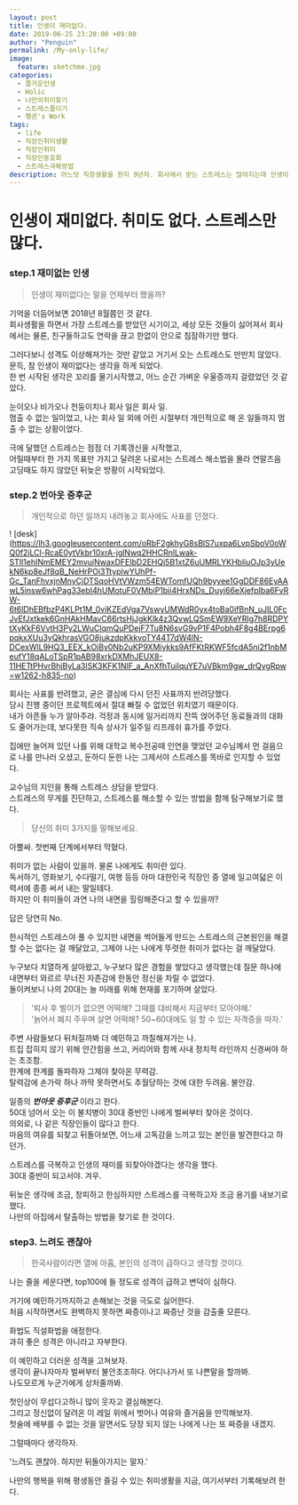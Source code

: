 ```yaml
---
layout: post
title: 인생이 재미없다.
date: 2019-06-25 23:20:00 +09:00
author: "Penguin"
permalink: /My-only-life/
image:
  feature: sketchme.jpg
categories:
  - 즐거운인생
  - Holic
  - 나만의취미찾기
  - 스트레스줄이기
  - 펭귄's Work
tags:
  - life
  - 직장인취미생활
  - 직장인취미
  - 직장인동호회
  - 스트레스극복방법
description: 어느덧 직장생활을 한지 9년차. 회사에서 받는 스트레스는 많아지는데 인생이 재미없다. 30대 중반에와서 돌이켜보니, 직장도 개인적으로 하는 일도 늘 바빴다. 바쁘다는 핑계로 뚜렷한 취미생활마저 없다. 큰일이다. 이러다가 혼자 쓸쓸이 늙어죽는 상상을 해본다. 그럴 수는 없지. 한번 뿐인 인생에서 케세라세라를 외치며 지금부터 인생이 즐거워질만한 취미생활을 찾아보자.
---
```


# 인생이 재미없다. 취미도 없다. 스트레스만 많다.



### step.1 재미없는 인생 ###



>  인생이 재미없다는 말을 언제부터 했을까?



기억을 더듬어보면 2018년 8월쯤인 것 같다.   
회사생활을 하면서 가장 스트레스를 받았던 시기이고,  세상 모든 것들이 싫어져서 회사에서는 물론, 친구들하고도 연락을 끊고 한없이 안으로 침잠하기만 했다.    

그러다보니 성격도 이상해져가는 것만 같았고 거기서 오는 스트레스도 만만치 않았다. 
문득, 참 인생이 재미없다는 생각을 하게 되었다.   
한 번 시작된 생각은 꼬리를 물기시작했고, 어느 순간 가벼운 우울증까지 걸렸었던 것 같았다.   

눈이오나 비가오나 천둥이치나 회사 일은 회사 일.  
멈출 수 없는 일이었고, 나는 회사 일 외에 어린 시절부터 개인적으로 해 온 일들까지 멈출 수 없는 상황이었다.   

극에 달했던 스트레스는 점점 더 기록갱신을 시작했고,   
어릴때부터 한 가지 목표만 가지고 달려온 나로서는 스트레스 해소법을 몰라 연말즈음 고딩때도 하지 않았던 뒤늦은 방황이 시작되었다.   



### step.2 번아웃 증후군 ###



> 개인적으로 하던 일까지 내려놓고 회사에도 사표를 던졌다. 



! [desk] (https://lh3.googleusercontent.com/oRbF2gkhyG8sBlS7uxpa6LvpSboV0oWQ0f2jLCl-RcaE0ytVkbr10xrA-jglNwq2HHCRnlLwak-STIl1ehINmEMEY2mvuiNwaxDFEIbD2EHQj5B1xtZ6uUMRLYKHbliuOJp3yUekN6kp8eJf8qB_NeHrPOi3TtyplwYUhPf-Gc_TanFhvxjnMnyCjDTSqoHVtVWzm54EWTomfUQh9byyee1GgDDF86EyAAwL5insw6whPag33ebI4hUMotuF0VMbiP1bii4HrxNDs_Duyj66eXjefpIba6FvRW-6t6lDhEBfbzP4KLPt1M_0viKZEdVga7VswyUMWdR0yx4toBa0ifBnN_uJIL0FcJvEfJxtkek6GnHAkHMavC66rtsHjJgkKlk4z3QvwLQSmEW9XeYRlg7h8RDPYtXyKkF6VvtH3Py2LWuClqmQuPDejF7Tu8N6svG9vP1F4Pobh4F8g4BErpg6pqkxXUu3yQkhrasVGO8jukzdpKkkvoTY44T7dW4lN-DCexWlL9HQ3_EEX_kOiBv0Nb2uKP9XMiykks9AfFKtRKWF5fcdA5ni2f1nbMeufY18qALoTSpR1pAB98xrkDXMhJEUX8-11HETtPHvrBhjByLa3lSK3KFK1NlF_a_AnXfhTuilquYE7uVBkm9gw_drQygRpw=w1262-h835-no)

회사는 사표를 반려했고, 굳은 결심에 다시 던진 사표까지 반려당했다.   
당시 진행 중이던 프로젝트에서 절대 빠질 수 없었던 위치였기 때문이다.   
내가 아픈들 누가 알아주랴. 걱정과 동시에 일거리까지 잔뜩 얹어주던 동료들과의 대화도 줄어가는데,
보다못한 직속 상사가 일주일 리프레쉬 휴가를 주었다.   

집에만 늘어져 있던 나를 위해 대학교 복수전공때 인연을 맺었던 교수님께서 먼 걸음으로 나를 만나러 오셨고,  둔하디 둔한 나는 그제서야 스트레스를 똑바로 인지할 수 있었다.   

교수님의 지인을 통해 스트레스 상담을 받았다.   
스트레스의 무게를 진단하고, 스트레스를 해소할 수 있는 방법을 함께 탐구해보기로 했다.   

  

>  당신의 취미 3가지를 말해보세요.    



아뿔싸. 첫번째 단계에서부터 막혔다.  

취미가 없는 사람이 있을까. 물론 나에게도 취미란 있다.   
독서하기, 영화보기, 수다떨기, 여행 등등 아마 대한민국 직장인 중 열에 일고여덟은 이력서에 종종 써서 내는 말일테다.   
하지만 이 취미들이 과연 나의 내면을 힐링해준다고 할 수 있을까?  

답은 당연히 No.   

한시적인 스트레스야 풀 수 있지만 내면을 썩어들게 만드는 스트레스의 근본원인을 해결 할 수는 없다는 걸 깨달았고,   그제야 나는 나에게 뚜렷한 취미가 없다는 걸 깨달았다. 

누구보다 치열하게 살아왔고, 누구보다 많은 경험을 쌓았다고 생각했는데 질문 하나에 내면부터 와르르 무너진 자존감에 한동안 정신을 차릴 수 없었다.   
돌이켜보니 나의 20대는 늘 미래를 위해 현재를 포기하며 살았다. 



> '퇴사 후 벌이가 없으면 어떡해? 그때를 대비해서 지금부터 모아야해.'   
> '늙어서 폐지 주우며 살면 어떡해? 50~60대에도 일 할 수 있는 자격증을 따자.'  



주변 사람들보다 뒤처질까봐 더 예민하고 까칠해져가는 나.  
트집 잡히지 않기 위해 안간힘을 쓰고, 커리어와 함께 사내 정치적 라인까지 신경써야 하는 초조함.  
한계에 한계를 돌파하자 그제야 찾아온 무력감.   
탈력감에 손가락 하나 까딱 못하면서도 추월당하는 것에 대한 두려움. 불안감.   

일종의 _**번아웃 증후군**_ 이라고 한다.  
50대 넘어서 오는 이 불치병이 30대 중반인 나에게 벌써부터 찾아온 것이다.   
의외로, 나 같은 직장인들이 많다고 한다.   
마음의 여유를 되찾고 뒤돌아보면, 어느새 고독감을 느끼고 있는 본인을 발견한다고 하던가.   

스트레스를 극복하고 인생의 재미를 되찾아야겠다는 생각을 했다.   
30대 중반이 되고서야. 겨우.    

뒤늦은 생각에 조금, 창피하고 한심하지만 스트레스를 극복하고자 조금 용기를 내보기로 했다.   
나만의 아집에서 탈출하는 방법을 찾기로 한 것이다. 



### step3. 느려도 괜찮아 ###



>  한국사람이라면 열에 아홉, 본인의 성격이 급하다고 생각할 것이다.



나는 줄을 세운다면, top100에 들 정도로 성격이 급하고 변덕이 심하다.  

거기에 예민하기까지하고 손해보는 것을 극도로 싫어한다.  
처음 시작하면서도 완벽하지 못하면 짜증이나고 짜증난 것을 감출줄 모른다.   

화법도 직설화법을 애정한다.  
과히 좋은 성격은 아니라고 자부한다.   

이 예민하고 더러운 성격을 고쳐보자.  
생각이 끝나자마자 벌써부터 불안초조하다. 어디나가서 또 나쁜말을 할까봐.  
나도모르게 누군가에게 상처줄까봐.   

첫인상이 무섭다고하니 많이 웃자고 결심해본다.   
그리고 정신없이 달려온 이 레일 위에서 벗어나 여유와 즐거움을 만끽해보자.  
첫술에 배부를 수 없는 것을 알면서도 당장 되지 않는 나에게 나는 또 짜증을 내겠지.  

그럴때마다 생각하자.  

'느려도 괜찮아. 하지만 뒤돌아가지는 말자.'  

나만의 행복을 위해 평생동안 즐길 수 있는 취미생활을 지금, 여기서부터 기록해보려 한다.   